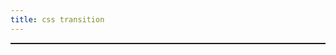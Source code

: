 ```yaml
---
title: css transition 
---
```



<div class="trans" style="border: 1px solid; transition: all 3s;">
</div>

<script>

setInterval(() => {
    var $e = $('.trans');
    var c = 'rgb('  +
            (Math.random() * 255) + ', ' +
            (Math.random() * 255) + ', ' +
            (Math.random() * 255) + ') ' 
    $e.css('background-color', c);
    $e.width(Math.max(100, $e.width() * (Math.random() + 0.5)))
    $e.height(Math.max(100, $e.height() * (Math.random() + 0.5)))
}, 3000);

</script>